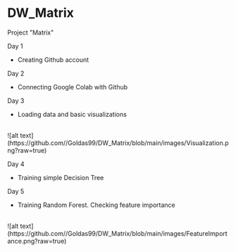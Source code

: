 # DW_Matrix
Project "Matrix"

Day 1
- Creating Github account

Day 2
- Connecting Google Colab with Github

Day 3
- Loading data and basic visualizations 
<br>
![alt text](https://github.com//Goldas99/DW_Matrix/blob/main/images/Visualization.png?raw=true)

Day 4
- Training simple Decision Tree

Day 5
- Training Random Forest. Checking feature importance
<br>
![alt text](https://github.com//Goldas99/DW_Matrix/blob/main/images/FeatureImportance.png?raw=true)

